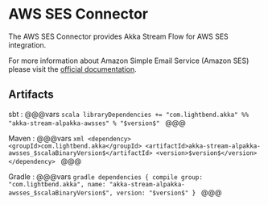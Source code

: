 # AWS SES Connector

The AWS SES Connector provides Akka Stream Flow for AWS SES integration.

For more information about Amazon Simple Email Service (Amazon SES) please visit the [official documentation](https://aws.amazon.com/documentation/ses/).

## Artifacts

sbt
:   @@@vars
    ```scala
    libraryDependencies += "com.lightbend.akka" %% "akka-stream-alpakka-awsses" % "$version$"
    ```
    @@@

Maven
:   @@@vars
    ```xml
    <dependency>
      <groupId>com.lightbend.akka</groupId>
      <artifactId>akka-stream-alpakka-awsses_$scalaBinaryVersion$</artifactId>
      <version>$version$</version>
    </dependency>
    ```
    @@@

Gradle
:   @@@vars
    ```gradle
    dependencies {
      compile group: "com.lightbend.akka", name: "akka-stream-alpakka-awsses_$scalaBinaryVersion$", version: "$version$"
    }
    ```
    @@@
